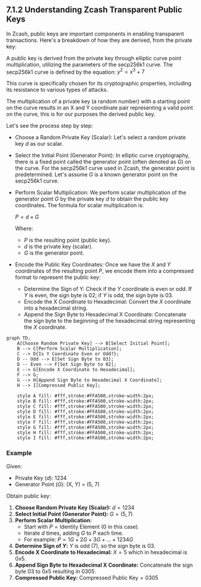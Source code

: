 ## 7.1.2 Understanding Zcash Transparent Public Keys

In Zcash, public keys are important components in enabling transparent transactions. Here's a breakdown of how they are derived, from the private key:

A public key is derived from the private key through elliptic curve point multiplication, utilizing the parameters of the secp256k1 curve. The secp256k1 curve is defined by the equation: $y^2 = x^3 + 7$

This curve is specifically chosen for its cryptographic properties, including its resistance to various types of attacks.

The multiplication of a private key (a random number) with a starting point on the curve results in an X and Y coordinate pair representing a valid point on the curve, this is for our purposes the derived public key.

Let's see the process step by step:

- Choose a Random Private Key (Scalar): Let's select a random private key $d$ as our scalar.

- Select the Initial Point (Generator Point): In elliptic curve cryptography, there is a fixed point called the generator point (often denoted as $G$) on the curve. For the secp256k1 curve used in Zcash, the generator point is predetermined. Let's assume $G$ is a known generator point on the secp256k1 curve.

- Perform Scalar Multiplication: We perform scalar multiplication of the generator point $G$ by the private key $d$ to obtain the public key coordinates. The formula for scalar multiplication is:

  $P = d × G$

  Where:
  - $P$ is the resulting point (public key).
  - $d$ is the private key (scalar).
  - $G$ is the generator point.

- Encode the Public Key Coordinates: Once we have the $X$ and $Y$ coordinates of the resulting point $P$, we encode them into a compressed format to represent the public key:
  - Determine the Sign of Y: Check if the $Y$ coordinate is even or odd. If $Y$ is even, the sign byte is 02; if $Y$ is odd, the sign byte is 03.
  - Encode the X Coordinate to Hexadecimal: Convert the $X$ coordinate into a hexadecimal string.
  - Append the Sign Byte to Hexadecimal X Coordinate: Concatenate the sign byte to the beginning of the hexadecimal string representing the $X$ coordinate.

```mermaid
graph TD;
    A[Choose Random Private Key] --> B[Select Initial Point];
    B --> C[Perform Scalar Multiplication];
    C --> D{Is Y Coordinate Even or Odd?};
    D -- Odd --> E[Set Sign Byte to 03];
    D -- Even --> F[Set Sign Byte to 02];
    E --> G[Encode X Coordinate to Hexadecimal];
    F --> G;
    G --> H[Append Sign Byte to Hexadecimal X Coordinate];
    H --> I[Compressed Public Key];

    style A fill: #fff,stroke:#FFA500,stroke-width:2px;
    style B fill: #fff,stroke:#FFA500,stroke-width:2px;
    style C fill: #fff,stroke:#FFA500,stroke-width:2px;
    style D fill: #fff,stroke:#FFA500,stroke-width:2px;
    style E fill: #fff,stroke:#FFA500,stroke-width:2px;
    style F fill: #fff,stroke:#FFA500,stroke-width:2px;
    style G fill: #fff,stroke:#FFA500,stroke-width:2px;
    style H fill: #fff,stroke:#FFA500,stroke-width:2px;
    style I fill: #fff,stroke:#FFA500,stroke-width:2px;

```

### Example

Given:

- Private Key ($d$): 1234
- Generator Point ($G$): (X, Y) = (5, 7)

Obtain public key:

1. **Choose Random Private Key (Scalar):** $d = 1234$
2. **Select Initial Point (Generator Point):** $G = (5, 7)$
3. **Perform Scalar Multiplication:**
   - Start with $P = \text{Identity Element}$ (0 in this case).
   - Iterate $d$ times, adding $G$ to $P$ each time.
   - For example: $P = 1G + 2G + 3G + ... + 1234G$
4. **Determine Sign of $Y$:** $Y$ is odd (7), so the sign byte is 03.
5. **Encode X Coordinate to Hexadecimal:** $X = 5$ which in hexadecimal is $0x5$.
6. **Append Sign Byte to Hexadecimal X Coordinate:** Concatenate the sign byte 03 to $0x5$ resulting in $0305$.
7. **Compressed Public Key:** $\text{Compressed Public Key} = 0305$
